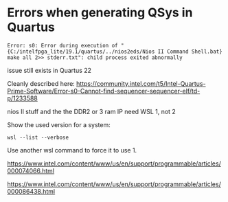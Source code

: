 # Errors when generating QSys in Quartus

```
Error: s0: Error during execution of "{C:/intelfpga_lite/19.1/quartus/../nios2eds/Nios II Command Shell.bat} make all 2>> stderr.txt": child process exited abnormally
```

issue still exists in Quartus 22

Cleanly described here:
https://community.intel.com/t5/Intel-Quartus-Prime-Software/Error-s0-Cannot-find-sequencer-sequencer-elf/td-p/1233588

nios II stuff and the the DDR2 or 3 ram IP need WSL 1, not 2

Show the used version for a system:
```
wsl --list --verbose
```

Use another wsl command to force it to use 1.

https://www.intel.com/content/www/us/en/support/programmable/articles/000074066.html

https://www.intel.com/content/www/us/en/support/programmable/articles/000086438.html